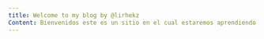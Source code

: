 ```yaml
---
title: Welcome to my blog by @lirhekz
Content: Bienvenidos este es un sitio en el cual estaremos aprendiendo el uso y configuracion de paginas en GITHUB. Es un placer estar aprendiendo esta nueva herramienta!
---
```


